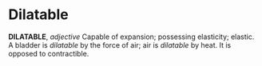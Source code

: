 # Dilatable

**DILATABLE**, _adjective_ Capable of expansion; possessing elasticity; elastic. A bladder is _dilatable_ by the force of air; air is _dilatable_ by heat. It is opposed to contractible.